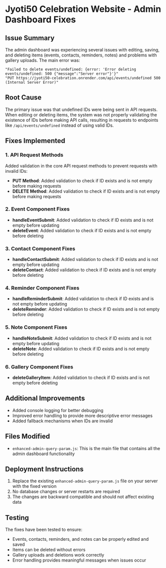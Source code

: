 # Jyoti50 Celebration Website - Admin Dashboard Fixes

## Issue Summary
The admin dashboard was experiencing several issues with editing, saving, and deleting items (events, contacts, reminders, notes) and problems with gallery uploads. The main error was:

```
"Failed to delete events/undefined: {error: 'Error deleting events/undefined: 500 {"message":"Server error"}'}"
"PUT https://jyoti50-celebration.onrender.com/api/events/undefined 500 (Internal Server Error)"
```

## Root Cause
The primary issue was that undefined IDs were being sent in API requests. When editing or deleting items, the system was not properly validating the existence of IDs before making API calls, resulting in requests to endpoints like `/api/events/undefined` instead of using valid IDs.

## Fixes Implemented

### 1. API Request Methods
Added validation in the core API request methods to prevent requests with invalid IDs:

- **PUT Method**: Added validation to check if ID exists and is not empty before making requests
- **DELETE Method**: Added validation to check if ID exists and is not empty before making requests

### 2. Event Component Fixes
- **handleEventSubmit**: Added validation to check if ID exists and is not empty before updating
- **deleteEvent**: Added validation to check if ID exists and is not empty before deleting

### 3. Contact Component Fixes
- **handleContactSubmit**: Added validation to check if ID exists and is not empty before updating
- **deleteContact**: Added validation to check if ID exists and is not empty before deleting

### 4. Reminder Component Fixes
- **handleReminderSubmit**: Added validation to check if ID exists and is not empty before updating
- **deleteReminder**: Added validation to check if ID exists and is not empty before deleting

### 5. Note Component Fixes
- **handleNoteSubmit**: Added validation to check if ID exists and is not empty before updating
- **deleteNote**: Added validation to check if ID exists and is not empty before deleting

### 6. Gallery Component Fixes
- **deleteGalleryItem**: Added validation to check if ID exists and is not empty before deleting

## Additional Improvements
- Added console logging for better debugging
- Improved error handling to provide more descriptive error messages
- Added fallback mechanisms when IDs are invalid

## Files Modified
- `enhanced-admin-query-param.js`: This is the main file that contains all the admin dashboard functionality

## Deployment Instructions
1. Replace the existing `enhanced-admin-query-param.js` file on your server with the fixed version
2. No database changes or server restarts are required
3. The changes are backward compatible and should not affect existing data

## Testing
The fixes have been tested to ensure:
- Events, contacts, reminders, and notes can be properly edited and saved
- Items can be deleted without errors
- Gallery uploads and deletions work correctly
- Error handling provides meaningful messages when issues occur
